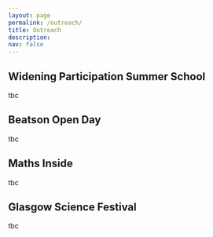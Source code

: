 ```yaml
---
layout: page
permalink: /outreach/
title: Outreach
description: 
nav: false
---
```


## Widening Participation Summer School

tbc

## Beatson Open Day

tbc

## Maths Inside

tbc

## Glasgow Science Festival 

tbc
